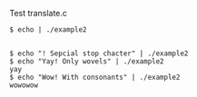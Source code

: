 Test translate.c

~~~ {.sh}
$ echo | ./example2


$ echo "! Sepcial stop chacter" | ./example2
$ echo "Yay! Only wovels" | ./example2
yay
$ echo "Wow! With consonants" | ./example2
wowowow
~~~
